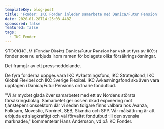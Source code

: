 ```yaml
---
templateKey: blog-post
title: 'Fonder: IKC Fonder inleder samarbete med Danica/Futur Pension'
date: 2020-01-28T14:25:03.448Z
sponsored: false
featured: false
tags:
  - IKC Fonder
---
```

STOCKHOLM (Fonder Direkt) Danica/Futur Pension har valt ut fyra av IKC:s fonder som nu erbjuds inom ramen för bolagets olika försäkringslösningar.

Det framgår av ett pressmeddelande.

De fyra fonderna uppges vara IKC Avkastningsfond, IKC Strategifond, IKC Global Flexibel och IKC Sverige Flexibel. IKC Avkastningsfond ska även vara upptagen i Danica/Futur Pensions ordinarie fondutbud.

"Vi är mycket glada över samarbetet med ett av Nordens största försäkringsbolag. Samarbetet ger oss en ökad exponering mot tjänstepensionssektorn där vi sedan tidigare finns valbara hos Avanza, Folksam, Movestic, Nordnet, SEB, Skandia och SPP. Vår målsättning är att erbjuda ett slagkraftigt och väl förvaltat fondutbud till den svenska marknaden," kommenterar Hans Andersson, vd på IKC Fonder.

